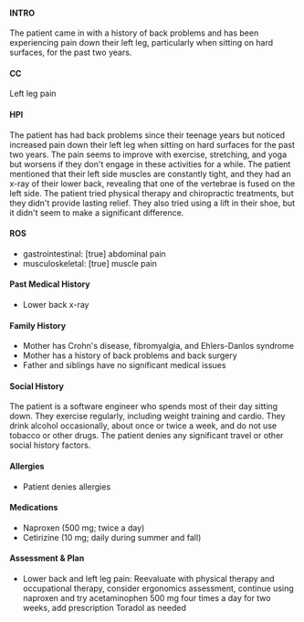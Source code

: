 #### INTRO 
The patient came in with a history of back problems and has been experiencing pain down their left leg, particularly when sitting on hard surfaces, for the past two years. 

#### CC 
Left leg pain 

#### HPI 
The patient has had back problems since their teenage years but noticed increased pain down their left leg when sitting on hard surfaces for the past two years. The pain seems to improve with exercise, stretching, and yoga but worsens if they don't engage in these activities for a while. The patient mentioned that their left side muscles are constantly tight, and they had an x-ray of their lower back, revealing that one of the vertebrae is fused on the left side. The patient tried physical therapy and chiropractic treatments, but they didn't provide lasting relief. They also tried using a lift in their shoe, but it didn't seem to make a significant difference.

#### ROS 
- gastrointestinal: [true] abdominal pain 
- musculoskeletal: [true] muscle pain 

#### Past Medical History 
- Lower back x-ray

#### Family History 
- Mother has Crohn's disease, fibromyalgia, and Ehlers-Danlos syndrome
- Mother has a history of back problems and back surgery
- Father and siblings have no significant medical issues

#### Social History 
The patient is a software engineer who spends most of their day sitting down. They exercise regularly, including weight training and cardio. They drink alcohol occasionally, about once or twice a week, and do not use tobacco or other drugs. The patient denies any significant travel or other social history factors.

#### Allergies 
- Patient denies allergies

#### Medications 
- Naproxen (500 mg; twice a day)
- Cetirizine (10 mg; daily during summer and fall)

#### Assessment & Plan 
- Lower back and left leg pain: Reevaluate with physical therapy and occupational therapy, consider ergonomics assessment, continue using naproxen and try acetaminophen 500 mg four times a day for two weeks, add prescription Toradol as needed

